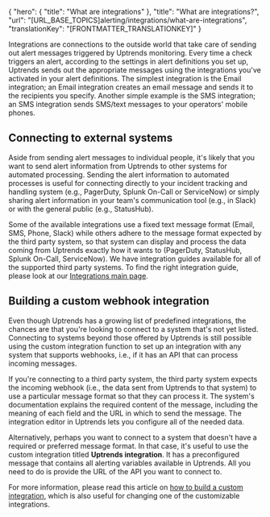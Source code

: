 {
  "hero": {
    "title": "What are integrations"
  },
  "title": "What are integrations?",
  "url": "[URL_BASE_TOPICS]alerting/integrations/what-are-integrations",
  "translationKey": "[FRONTMATTER_TRANSLATIONKEY]"
}

Integrations are connections to the outside world that take care of sending out alert messages triggered by Uptrends monitoring. Every time a check triggers an alert, according to the settings in alert definitions you set up, Uptrends sends out the appropriate messages using the integrations you've activated in your alert definitions. The simplest integration is the Email integration; an Email integration creates an email message and sends it to the recipients you specify. Another simple example is the SMS integration; an SMS integration sends SMS/text messages to your operators' mobile phones.

## Connecting to external systems

Aside from sending alert messages to individual people, it's likely that you want to send alert information from Uptrends to other systems for automated processing. Sending the alert information to automated processes is useful for connecting directly to your incident tracking and handling system (e.g., PagerDuty, Splunk On-Call or ServiceNow) or simply sharing alert information in your team's communication tool (e.g., in Slack) or with the general public (e.g., StatusHub).

Some of the available integrations use a fixed text message format (Email, SMS, Phone, Slack) while others adhere to the message format expected by the third party system, so that system can display and process the data coming from Uptrends exactly how it wants to (PagerDuty, StatusHub, Splunk On-Call, ServiceNow). We have integration guides available for all of the supported third party systems. To find the right integration guide, please look at our [Integrations main page]([LINK_URL_1]).

## Building a custom webhook integration

Even though Uptrends has a growing list of predefined integrations, the chances are that you're looking to connect to a system that's not yet listed. Connecting to systems beyond those offered by Uptrends is still possible using the custom integration function to set up an integration with any system that supports webhooks, i.e., if it has an API that can process incoming messages.

If you're connecting to a third party system, the third party system expects the incoming webhook (i.e., the data sent from Uptrends to that system) to use a particular message format so that they can process it. The system's documentation explains the required content of the message, including the meaning of each field and the URL in which to send the message. The integration editor in Uptrends lets you configure all of the needed data.

Alternatively, perhaps you want to connect to a system that doesn't have a required or preferred message format. In that case, it's useful to use the custom integration titled **Uptrends integration**. It has a preconfigured message that contains all alerting variables available in Uptrends. All you need to do is provide the URL of the API you want to connect to.

For more information, please read this article on [how to build a custom integration]([LINK_URL_2]), which is also useful for changing one of the customizable integrations.
